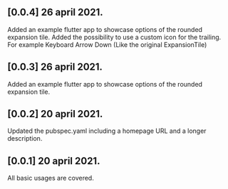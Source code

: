 ## [0.0.4] 26 april 2021.

Added an example flutter app to showcase options of the rounded expansion tile. Added the possibility to use a custom icon for the trailing. For example Keyboard Arrow Down (Like the original ExpansionTile)

## [0.0.3] 26 april 2021.

Added an example flutter app to showcase options of the rounded expansion tile.

## [0.0.2] 20 april 2021.

Updated the pubspec.yaml including a homepage URL and a longer description.

## [0.0.1] 20 april 2021.

All basic usages are covered.
